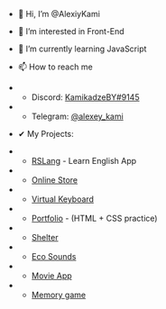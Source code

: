 - 👋 Hi, I’m @AlexiyKami
- 👀 I’m interested in Front-End
- 🌱 I’m currently learning JavaScript
- 📫 How to reach me 
- - Discord: <a href="https://discordapp.com/users/317635807269879809/" target="_blank">KamikadzeBY#9145</a>
- - Telegram: <a href="https://t.me/alexey_kami" target="_blank">@alexey_kami</a>

- ✔ My Projects:
- - <a href="https://alexiykami.github.io/rslang/" target="_blank">RSLang</a> - Learn English App
- - <a href="https://rolling-scopes-school.github.io/alexiykami-JSFE2022Q1/online-store/" target="_blank">Online Store</a>
- - <a href="https://alexiykami.github.io/virtual-keyboard/" target="_blank">Virtual Keyboard</a>
- - <a href="https://rolling-scopes-school.github.io/alexiykami-JSFEPRESCHOOL/portfolio/" target="_blank">Portfolio</a> - (HTML + CSS practice)
- - <a href="https://rolling-scopes-school.github.io/alexiykami-JSFE2022Q1/shelter/pages/main/" target="_blank">Shelter</a>
- - <a href="https://alexiykami-eco-sounds.netlify.app/" target="_blank">Eco Sounds</a>
- - <a href="https://alexiykami.github.io/JSFEPRESCHOOL/movie-app/" target="_blank">Movie App</a>
- - <a href="https://rolling-scopes-school.github.io/alexiykami-JSFEPRESCHOOL/memory-game/" target="_blank">Memory game</a>
<!---
AlexiyKami/AlexiyKami is a ✨ special ✨ repository because its `README.md` (this file) appears on your GitHub profile.
You can click the Preview link to take a look at your changes.
--->
